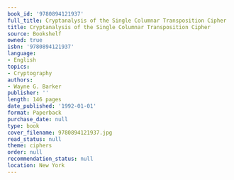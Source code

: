 ```yaml
---
book_id: '9780894121937'
full_title: Cryptanalysis of the Single Columnar Transposition Cipher
title: Cryptanalysis of the Single Columnar Transposition Cipher
source: Bookshelf
owned: true
isbn: '9780894121937'
language:
- English
topics:
- Cryptography
authors:
- Wayne G. Barker
publisher: ''
length: 146 pages
date_published: '1992-01-01'
format: Paperback
purchase_date: null
type: book
cover_filename: 9780894121937.jpg
read_status: null
theme: ciphers
order: null
recommendation_status: null
location: New York
---
```



